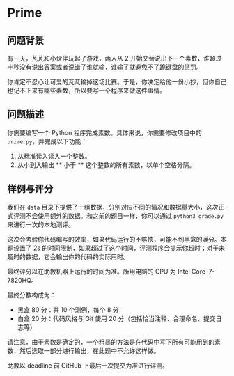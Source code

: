 # Prime

## 问题背景

有一天，芃芃和小伙伴玩起了游戏，两人从 2 开始交替说出下一个素数，谁超过十秒没有说出答案或者说错了谁就输，谁输了就避免不了跪键盘的惩罚。

你肯定不忍心让可爱的芃芃输掉这场比赛。于是，你决定给他一份小抄，但你自己也记不下来有哪些素数，所以要写一个程序来做这件事情。

## 问题描述

你需要编写一个 Python 程序完成素数。具体来说，你需要修改项目中的 `prime.py`，并完成以下功能：

1. 从标准读入读入一个整数。
2. 从小到大输出 ** 小于 ** 这个整数的所有素数，以单个空格分隔。

## 样例与评分

我们在 `data` 目录下提供了十组数据，分别对应不同的情况和数据量大小，这次正式评测不会使用额外的数据。和之前的题目一样，你可以通过 `python3 grade.py` 来进行一次的本地测评。

这次会考验你代码编写的效率，如果代码运行的不够快，可能不到黑盒的满分。本题设置了 2s 的时间限制，如果超过了这个时间，评测程序会提示你超时；对于未超时的数据，它会输出你的代码的实际用时。

最终评分以在助教机器上运行的时间为准。所用电脑的 CPU 为 Intel Core i7-7820HQ。

最终分数构成为：

* 黑盒 80 分：共 10 个测例，每个 8 分
* 白盒 20 分：代码风格与 Git 使用 20 分（包括恰当注释、合理命名、提交日志等）

请注意，由于素数是确定的，一个粗暴的方法是在代码中写下所有可能用到的素数，然后选取一部分进行输出，在此题中不允许这样做。

助教以 deadline 前 GitHub 上最后一次提交为准进行评测。

